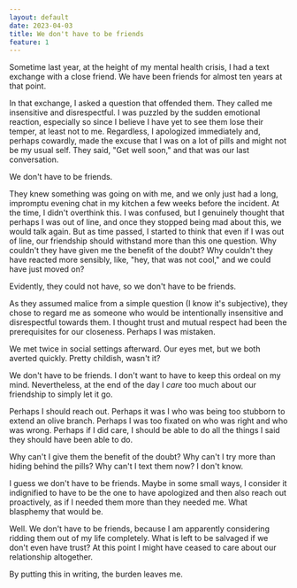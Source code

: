 ```yaml
---
layout: default
date: 2023-04-03
title: We don't have to be friends
feature: 1
---
```


Sometime last year, at the height of my mental health crisis, I had a text exchange with a close friend. We have been friends for almost ten years at that point.

In that exchange, I asked a question that offended them. They called me insensitive and disrespectful. I was puzzled by the sudden emotional reaction, especially so since I believe I have yet to see them lose their temper, at least not to me. Regardless, I apologized immediately and, perhaps cowardly, made the excuse that I was on a lot of pills and might not be my usual self. They said, "Get well soon," and that was our last conversation.

We don't have to be friends.

They knew something was going on with me, and we only just had a long, impromptu evening chat in my kitchen a few weeks before the incident. At the time, I didn't overthink this. I was confused, but I genuinely thought that perhaps I was out of line, and once they stopped being mad about this, we would talk again. But as time passed, I started to think that even if I was out of line, our friendship should withstand more than this one question. Why couldn't they have given me the benefit of the doubt? Why couldn't they have reacted more sensibly, like, "hey, that was not cool," and we could have just moved on?

Evidently, they could not have, so we don't have to be friends. 

As they assumed malice from a simple question (I know it's subjective), they chose to regard me as someone who would be intentionally insensitive and disrespectful towards them. I thought trust and mutual respect had been the prerequisites for our closeness. Perhaps I was mistaken.

We met twice in social settings afterward. Our eyes met, but we both averted quickly. Pretty childish, wasn't it?

We don't have to be friends. I don't want to have to keep this ordeal on my mind. Nevertheless, at the end of the day I _care_ too much about our friendship to simply let it go.

Perhaps I should reach out. Perhaps it was I who was being too stubborn to extend an olive branch. Perhaps I was too fixated on who was right and who was wrong. Perhaps if I did care, I should be able to do all the things I said they should have been able to do. 

Why can't I give them the benefit of the doubt? Why can't I try more than hiding behind the pills? Why can't I text them now? I don't know. 

I guess we don't have to be friends. Maybe in some small ways, I consider it indignified to have to be the one to have apologized and then also reach out proactively, as if I needed them more than they needed me. What blasphemy that would be.

Well. We don't have to be friends, because I am apparently considering ridding them out of my life completely. What is left to be salvaged if we don't even have trust? At this point I might have ceased to care about our relationship altogether.

By putting this in writing, the burden leaves me.
